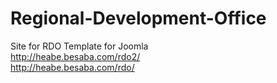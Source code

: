# Regional-Development-Office
Site for RDO
Template for Joomla </br>
http://heabe.besaba.com/rdo2/ </br>
http://heabe.besaba.com/rdo/
